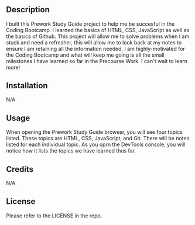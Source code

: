 # <Study Guide Webpage>

## Description

I built this Prework Study Guide project to help me be succesful in the Coding Bootcamp. I learned the basics of HTML, CSS, JavaScript as well as the basics of Github. This project will allow me to solve problems when I am stuck and need a refresher, this will allow me to look back at my notes to ensure I am retaining all the information needed. I am highly-motivated for the Coding Bootcamp and what will keep me going is all the small milestones I have learned so far in the Precourse Work. I can't wait to learn more!


## Installation

N/A


## Usage

When opening the Prework Study Guide browser, you will see four topics listed. These topics are HTML, CSS, JavaScript, and Git. There will be notes listed for each individual topic. As you oprn the DevTools console, you will notice how it lists the topics we have learned thus far.



## Credits

N/A


## License

Please refer to the LICENSE in the repo.
